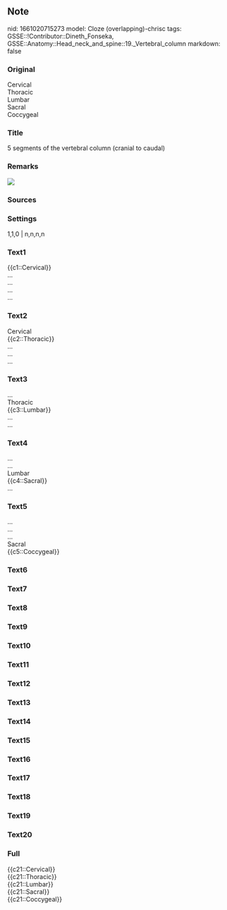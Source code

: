 ## Note
nid: 1661020715273
model: Cloze (overlapping)-chrisc
tags: GSSE::!Contributor::Dineth_Fonseka, GSSE::Anatomy::Head_neck_and_spine::19._Vertebral_column
markdown: false

### Original
<div>
  Cervical
</div>
<div>
  Thoracic
</div>
<div>
  Lumbar
</div>
<div>
  Sacral
</div>
<div>
  Coccygeal
</div>

### Title
5 segments of the vertebral column (cranial to caudal)

### Remarks
<img src= 
"3-The-four-divisions-of-the-spinal-cord-cervical-thoracic-lumbar-and-sacral.png">

### Sources


### Settings
1,1,0 | n,n,n,n

### Text1
<div>
  {{c1::Cervical}}
</div>
<div>
  ...
</div>
<div>
  ...
</div>
<div>
  ...
</div>
<div>
  ...
</div>

### Text2
<div>
  Cervical
</div>
<div>
  {{c2::Thoracic}}
</div>
<div>
  ...
</div>
<div>
  ...
</div>
<div>
  ...
</div>

### Text3
<div>
  ...
</div>
<div>
  Thoracic
</div>
<div>
  {{c3::Lumbar}}
</div>
<div>
  ...
</div>
<div>
  ...
</div>

### Text4
<div>
  ...
</div>
<div>
  ...
</div>
<div>
  Lumbar
</div>
<div>
  {{c4::Sacral}}
</div>
<div>
  ...
</div>

### Text5
<div>
  ...
</div>
<div>
  ...
</div>
<div>
  ...
</div>
<div>
  Sacral
</div>
<div>
  {{c5::Coccygeal}}
</div>

### Text6


### Text7


### Text8


### Text9


### Text10


### Text11


### Text12


### Text13


### Text14


### Text15


### Text16


### Text17


### Text18


### Text19


### Text20


### Full
<div>
  {{c21::Cervical}}
</div>
<div>
  {{c21::Thoracic}}
</div>
<div>
  {{c21::Lumbar}}
</div>
<div>
  {{c21::Sacral}}
</div>
<div>
  {{c21::Coccygeal}}
</div>
